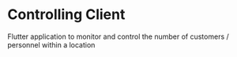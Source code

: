# Controlling Client

Flutter application to monitor and control the number of customers / personnel within a location

